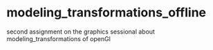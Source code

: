 # modeling_transformations_offline
second assignment on the graphics sessional about modeling_transformations of openGl
